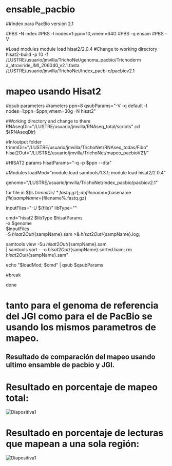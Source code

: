 # ensable_pacbio
##Index para PacBio versión 2.1

#PBS -N index
#PBS -l nodes=1:ppn=10,vmem=64G
#PBS -q ensam
#PBS -V

#Load modules
module load hisat2/2.0.4
#Change to working directory
hisat2-build -p 10 -f /LUSTRE/usuario/jmvilla/TrichoNet/genoma_pacbio/Trichoderm
a_atroviride_IMI_206040_v2.1.fasta /LUSTRE/usuario/jmvilla/TrichoNet/Index_pacbi
o/pacbiov2.1


# mapeo usando Hisat2

#qsub parameters
#rameters
ppn=8
qsubParams="-V -q default -l nodes=1:ppn=$ppn,vmem=30g -N hisat2"

#Working directory and change to there
RNAseqDir="/LUSTRE/usuario/jmvilla/RNAseq_total/scripts"
cd ${RNAseqDir}

#In/output folder
trimmDir="/LUSTRE/usuario/jmvilla/TrichoNet/RNAseq_todas/Fibo"
hisat2Out="/LUSTRE/usuario/jmvilla/TrichoNet/mapeo_pacbioV21/"

#HISAT2 params
hisatParams="-q -p $ppn --dta"

#Modules
loadMod="module load samtools/1.3.1; module load hisat2/2.0.4"

genome="/LUSTRE/usuario/jmvilla/TrichoNet/Index_pacbio/pacbiov2.1"

for file in $(ls ${trimmDir}/*fastq.gz); do
filename=$(basename $file)
sampName=${filename%.fastq.gz}

inputFiles="-U ${file}"
libType=""

cmd="hisat2 $libType $hisatParams \
-x $genome \
$inputFiles \
-S ${hisat2Out}/${sampName}.sam >& ${hisat2Out}/${sampName}.log;


samtools view -Su ${hisat2Out}/${sampName}.sam \
| samtools sort - -o ${hisat2Out}/${sampName}.sorted.bam;
rm ${hisat2Out}/${sampName}.sam"

echo "$loadMod; $cmd" | qsub $qsubParams

#break

done

# tanto para el genoma de referencia del JGI como para el de PacBio se usando los mismos parametros de mapeo.


## Resultado de comparación del mapeo usando ultimo ensamble de pacbio y JGI.


# Resultado en porcentaje de mapeo total:


![Diapositiva1](https://user-images.githubusercontent.com/22058504/78101390-9e8b9500-73a4-11ea-8606-fcdf4cd19f95.jpeg)


# Resultado en porcentaje de lecturas que mapean a una sola región:


![Diapositiva1](https://user-images.githubusercontent.com/22058504/78094747-8ad73300-7392-11ea-9a5f-9be6834bfa37.jpeg)
